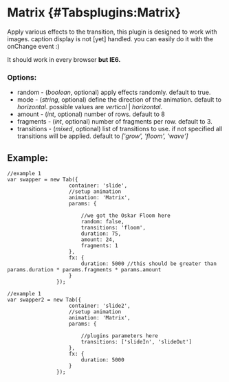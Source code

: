 Matrix {#Tabsplugins:Matrix}
============

Apply various effects to the transition, this plugin is designed to work with images. caption display is not [yet] handled. 
you can easily do it with the onChange event :)

It should work in every browser **but IE6.**

### Options:

* random  - (*boolean*, optional) apply effects randomly. default to true.
* mode  - (*string*, optional) define the direction of the animation. default to *horizontal*. possible values are *vertical* | *horizontal*.
* amount - (*int*, optional) number of rows. default to 8
* fragments - (*int*, optional) number of fragments per row. default to 3.
* transitions  - (*mixed*, optional) list of transitions to use. if not specified all transitions will be applied. default to *['grow', 'floom',  'wave']*
## Example:

	//example 1
	var swapper = new Tab({
						container: 'slide', 
						//setup animation
						animation: 'Matrix', 
						params: {
						
							//we got the Oskar Floom here
							random: false,
							transitions: 'floom',
							duration: 75,
							amount: 24,
							fragments: 1
						},
						fx: {
							duration: 5000 //this should be greater than params.duration * params.fragments * params.amount
						}
					});

	//example 1
	var swapper2 = new Tab({
						container: 'slide2', 
						//setup animation
						animation: 'Matrix', 
						params: {
						
							//plugins parameters here
							transitions: ['slideIn', 'slideOut']
						},
						fx: {
							duration: 5000
						}
					});

